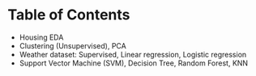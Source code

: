 # Table of Contents

- Housing EDA
- Clustering (Unsupervised), PCA
- Weather dataset: Supervised, Linear regression, Logistic regression
- Support Vector Machine (SVM), Decision Tree, Random Forest, KNN
